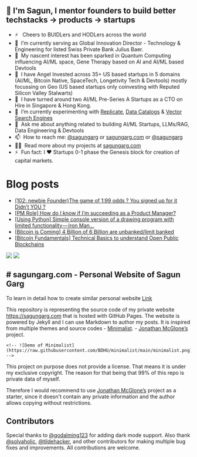 ## 👋 I'm Sagun, I mentor founders to build better techstacks -> products -> startups

- ⚡ &nbsp; Cheers to BUIDLers and HODLers across the world
- 👋 &nbsp;I’m currently serving as Global Innovation Director - Technology & Engineering for listed Swiss Private Bank Julius Baer. 
- 💬 &nbsp;My nascent interest has been sparked in Quantum Computing influencing AI/ML space, Gene Therapy based on AI and AI/ML based Devtools
- 👋 &nbsp;I have Angel Invested across 35+ US based startups in 5 domains (AI/ML, Bitcoin Native, SpaceTech, Longetivity Tech & Devtools) mostly focussing on Geo (US based startups only coinvesting with Reputed Silicon Valley Stalwarts)
- 🔭 &nbsp;I have turned around two AI/ML Pre-Series A Startups as a CTO on Hire in Singapore & Hong Kong. 
- 🌱 &nbsp;I’m currently experimenting with [Replicate](https://replicate.ai/), [Data Catalogs](https://www.amundsen.io/) & [Vector Search Engines](https://github.com/semi-technologies/weaviate)
- 💬 &nbsp;Ask me about anything related to building AI/ML Startups, LLMs/RAG, Data Engineering & Devtools
- 📫 &nbsp;How to reach me: [@sagungarg](https://twitter.com/sagungarg) or <a rel="me" href="https://sagungarg.com">sagungarg.com</a> or [@sagungarg](https://www.linkedin.com/in/sagungarg/) 
- 👨‍💻 &nbsp;Read more about my projects at [sagungarg.com](https://sagungarg.com/0-tech-portfolio)
- ⚡ &nbsp;Fun fact: I :heart: Startups 0-1 phase the Genesis block for creation of capital markets. 

# Blog posts
<!-- BLOG-POST-LIST:START -->
- [(102: newbie Founder)The game of 1:99 odds ? You signed up for it Didn’t YOU ?](https://medium.com/@sagungarg/102-newbie-founder-the-game-of-1-99-odds-you-signed-up-for-it-didnt-you-4c8ccc7d02f1?source=rss-a4d148c7e377------2)
- [[PM Role] How do I know if I’m succeeding as a Product Manager?](https://medium.com/@sagungarg/pm-role-how-do-i-know-if-im-succeeding-as-a-product-manager-6cf76f558983?source=rss-a4d148c7e377------2)
- [[Using Python] Simple console version of a drawing program with limited functionality — Iron Man…](https://medium.com/@sagungarg/using-python-simple-console-version-of-a-drawing-program-with-limited-functionality-iron-man-e4e12128dfb2?source=rss-a4d148c7e377------2)
- [[Bitcoin is Coming] 4 Billion of 6 Billion are unbanked/limit banked](https://medium.com/@sagungarg/4-billion-of-6-billion-are-unbanked-limit-banked-and-they-are-first-ones-to-get-disrupted-by-935deae8698a?source=rss-a4d148c7e377------2)
- [[Bitcoin Fundamentals] Technical Basics to understand Open Public Blockchains](https://medium.com/@sagungarg/bitcoin-fundamentals-technical-basics-to-understand-open-public-blockchains-3908ff8d3ee7?source=rss-a4d148c7e377------2)
<!-- BLOG-POST-LIST:END -->

![](https://komarev.com/ghpvc/?username=sagungargs15)
![](https://hit.yhype.me/github/profile?user_id=75983174)
    

## # sagungarg.com - Personal Website of Sagun Garg

To learn in detail how to create similar personal website [Link](https://sagungarg.com/teachme)

This repository is representing the source code of my private website https://sagungarg.com that is hosted with GitHub Pages. The website is powered by Jekyll and I can use Markdown to author my posts. It is inspired from  multiple themes and source codes
    - [Minimalist](https://github.com/BDHU/minimalist). 
    - [Jonathan McGlone’s](https://github.com/hankquinlan/hankquinlan.github.io/) project. 
    
    <!-- ![Demo of Minimalist](https://raw.githubusercontent.com/BDHU/minimalist/main/minimalist.png) -->


This project on purpose does not provide a license. That means it is under my exclusive copyright.
The reason for that being that 99% of this repo is private data of myself.

Therefore I would recommend to use [Jonathan McGlone’s](https://github.com/hankquinlan/hankquinlan.github.io/) project as a starter, since it doesn't contain any private information and the author allows copying without restrictions.


## Contributors

Special thanks to [@godalming123](https://github.com/godalming123) for adding dark mode support. Also thank [@solvaholic](https://github.com/solvaholic), [@tildehacker](https://github.com/tildehacker), and other contributors for making multiple bug fixes and improvements. All contributions are welcome.

